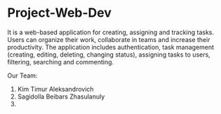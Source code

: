 # Project-Web-Dev
It is a web-based application for creating, assigning and tracking tasks. Users can organize their work, collaborate in teams and increase their productivity. The application includes authentication, task management (creating, editing, deleting, changing status), assigning tasks to users, filtering, searching and commenting.

Our Team:
1. Kim Timur Aleksandrovich
2. Sagidolla Beibars Zhasulanuly
3. 
